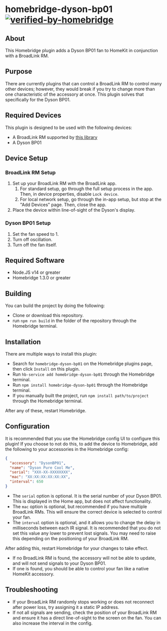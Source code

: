 # homebridge-dyson-bp01 [![verified-by-homebridge](https://badgen.net/badge/homebridge/verified/purple)](https://github.com/homebridge/homebridge/wiki/Verified-Plugins)

## About
This Homebridge plugin adds a Dyson BP01 fan to HomeKit in conjunction with a BroadLink RM.

## Purpose
There are currently plugins that can control a BroadLink RM to control many other devices; however, they would break if you try to change more than one characteristic of the accessory at once. This plugin solves that specifically for the Dyson BP01.

## Required Devices
This plugin is designed to be used with the following devices:
- A BroadLink RM supported by [this library](https://github.com/kiwi-cam/broadlinkjs-rm)
- A Dyson BP01

## Device Setup
### BroadLink RM Setup
1. Set up your BroadLink RM with the BroadLink app.
   1. For standard setup, go through the full setup process in the app. Then, in device properties, disable `Lock device`.
   2. For local network setup, go through the in-app setup, but stop at the "Add Devices" page. Then, close the app.
2. Place the device within line-of-sight of the Dyson's display.

### Dyson BP01 Setup
1. Set the fan speed to 1.
2. Turn off oscillation.
3. Turn off the fan itself.

## Required Software
- Node.JS v14 or greater
- Homebridge 1.3.0 or greater

## Building
You can build the project by doing the following:
- Clone or download this repository.
- run `npm run build` in the folder of the repository through the Homebridge terminal.

## Installation
There are multiple ways to install this plugin:

- Search for `homebridge-dyson-bp01` on the Homebridge plugins page, then click `Install` on this plugin.
- Run `hb-service add homebridge-dyson-bp01` through the Homebridge terminal.
- Run `npm install homebridge-dyson-bp01` through the Homebridge terminal.
- If you manually built the project, run `npm install path/to/project` through the Homebridge terminal.

After any of these, restart Homebridge.

## Configuration
It is recommended that you use the Homebridge config UI to configure this plugin! If you choose to not do this, to add the device to Homebridge, add the following to your accessories in the Homebridge config:
```json
{
  "accessory": "DysonBP01",
  "name": "Dyson Pure Cool Me",
  "serial": "XXX-XX-XXXXXXXX",
  "mac": "XX:XX:XX:XX:XX:XX",
  "interval": 650
}
```
- The `serial` option is optional. It is the serial number of your Dyson BP01. This is displayed in the Home app, but does not affect functionality.
- The `mac` option is optional, but recommended if you have multiple BroadLink RMs. This will ensure the correct device is selected to control your fan.
- The `interval` option is optional, and it allows you to change the delay in milliseconds between each IR signal. It is recommended that you do not set this value any lower to prevent lost signals. You may need to raise this depending on the positioning of your BroadLink RM.

After adding this, restart Homebridge for your changes to take effect.
- If no BroadLink RM is found, the accessory will not be able to update, and will not send signals to your Dyson BP01.
- If one is found, you should be able to control your fan like a native HomeKit accessory.

## Troubleshooting
- If your BroadLink RM randomly stops working or does not reconnect after power loss, try assigning it a static IP address.
- If not all signals are sending, check the position of your BroadLink RM and ensure it has a direct line-of-sight to the screen on the fan. You can also increase the interval in the config.